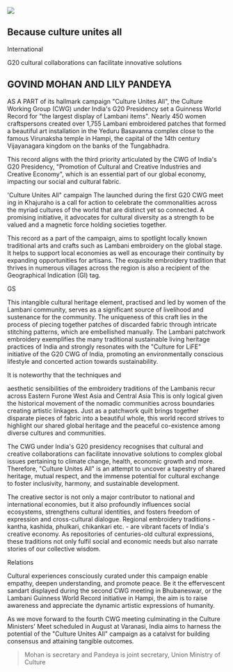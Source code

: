 ![](_page_0_Picture_0.jpeg)

## Because culture unites all

International

G20 cultural collaborations can facilitate innovative solutions

## GOVIND MOHAN AND LILY PANDEYA

AS A PART of its hallmark campaign "Culture Unites All", the Culture Working Group (CWG) under India's G20 Presidency set a Guinness World Record for "the largest display of Lambani items". Nearly 450 women craftspersons created over 1,755 Lambani embroidered patches that formed a beautiful art installation in the Yeduru Basavanna complex close to the famous Virunaksha temple in Hampi, the capital of the 14th century Vijayanagara kingdom on the banks of the Tungabhadra.

This record aligns with the third priority articulated by the CWG of India's G20 Presidency, "Promotion of Cultural and Creative Industries and Creative Economy", which is an essential part of our global economy, impacting our social and cultural fabric.

'Culture Unites All" campaign The launched during the first G20 CWG meet ing in Khajuraho is a call for action to celebrate the commonalities across the myriad cultures of the world that are distinct yet so connected. A promising initiative, it advocates for cultural diversity as a strength to be valued and a magnetic force holding societies together.

This record as a part of the campaign, aims to spotlight locally known traditional arts and crafts such as Lambani embroidery on the global stage. It helps to support local economies as well as encourage their continuity by expanding opportunities for artisans. The exquisite embroidery tradition that thrives in numerous villages across the region is also a recipient of the Geographical Indication (GI) tag.

GS

This intangible cultural heritage element, practised and led by women of the Lambani community, serves as a significant source of livelihood and sustenance for the community. The uniqueness of this craft lies in the process of piecing together patches of discarded fabric through intricate stitching patterns, which are embellished manually. The Lambani patchwork embroidery exemplifies the many traditional sustainable living heritage practices of India and strongly resonates with the "Culture for LiFE" initiative of the G20 CWG of India, promoting an environmentally conscious lifestyle and concerted action towards sustainability.

It is noteworthy that the techniques and

aesthetic sensibilities of the embroidery traditions of the Lambanis recur across Eastern Furone West Asia and Central Asia This is only logical given the historical movement of the nomadic communities across boundaries creating artistic linkages. Just as a patchwork quilt brings together disparate pieces of fabric into a beautiful whole, this world record strives to highlight our shared global heritage and the peaceful co-existence among diverse cultures and communities.

The CWG under India's G20 presidency recognises that cultural and creative collaborations can facilitate innovative solutions to complex global issues pertaining to climate change, health, economic growth and more. Therefore, "Culture Unites All" is an attempt to uncover a tapestry of shared heritage, mutual respect, and the immense potential for cultural exchange to foster inclusivity, harmony, and sustainable development.

The creative sector is not only a major contributor to national and international economies, but it also profoundly influences social ecosystems, strengthens cultural identities, and fosters freedom of expression and cross-cultural dialogue. Regional embroidery traditions - kantha, kashida, phulkari, chikankari etc. - are vibrant facets of India's creative economy. As repositories of centuries-old cultural expressions, these traditions not only fulfil social and economic needs but also narrate stories of our collective wisdom.

Relations

Cultural experiences consciously curated under this campaign enable empathy, deepen understanding, and promote peace. Be it the effervescent sandart displayed during the second CWG meeting in Bhubaneswar, or the Lambani Guinness World Record initiative in Hampi, the aim is to raise awareness and appreciate the dynamic artistic expressions of humanity.

As we move forward to the fourth CWG meeting culminating in the Culture Ministers' Meet scheduled in August at Varanasi, India aims to harness the potential of the "Culture Unites All" campaign as a catalvst for building consensus and attaining tangible outcomes.

> Mohan is secretary and Pandeya is joint secretary, Union Ministry of Culture